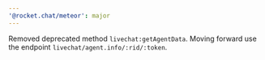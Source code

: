 ```yaml
---
'@rocket.chat/meteor': major
---
```


Removed deprecated method `livechat:getAgentData`. Moving forward use the endpoint `livechat/agent.info/:rid/:token`.
